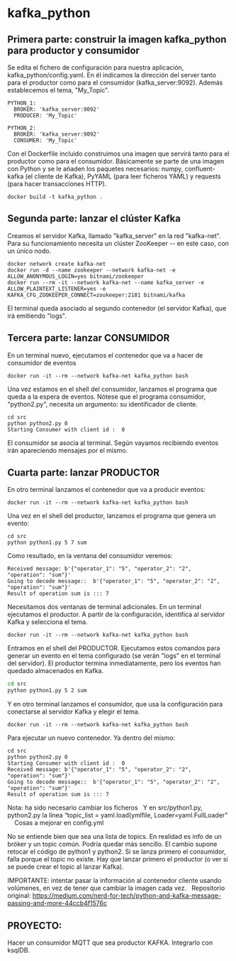 # kafka_python
## Primera parte: construir la imagen kafka_python para productor y consumidor

Se edita el fichero de configuración para nuestra aplicación, kafka_python/config.yaml. En él indicamos la dirección del server tanto para el productor como para el consumidor (kafka_server:9092). Además establecemos el tema, "My_Topic". 
```shell
PYTHON_1:
  BROKER: 'kafka_server:9092'
  PRODUCER: 'My_Topic'

PYTHON_2:
  BROKER: 'kafka_server:9092'
  CONSUMER: 'My_Topic'
``` 

Con el Dockerfile incluido construimos una imagen que servirá tanto para el productor como para el consumidor. Básicamente se parte de una imagen con Python y se le añaden los paquetes necesarios: numpy, confluent-kafka (el cliente de Kafka), PyYAML (para leer ficheros YAML) y requests (para hacer transacciones HTTP).

```shell
docker build -t kafka_python .
```

## Segunda parte: lanzar el clúster Kafka 
Creamos el servidor Kafka, llamado "kafka_server" en la red "kafka-net". Para su funcionamiento necesita un clúster ZooKeeper -- en este caso, con un único nodo.

```shell
docker network create kafka-net
docker run -d --name zookeeper --network kafka-net -e ALLOW_ANONYMOUS_LOGIN=yes bitnami/zookeeper
docker run --rm -it --network kafka-net --name kafka_server -e ALLOW_PLAINTEXT_LISTENER=yes -e KAFKA_CFG_ZOOKEEPER_CONNECT=zookeeper:2181 bitnami/kafka
```
El terminal queda asociado al segundo contenedor (el servidor Kafka), que irá emitiendo "logs". 

## Tercera parte: lanzar CONSUMIDOR
En un terminal nuevo, ejecutamos el contenedor que va a hacer de consumidor de eventos 

```shell
docker run -it --rm --network kafka-net kafka_python bash
```
Una vez estamos en el shell del consumidor, lanzamos el programa que queda a la espera de eventos. Nótese que el programa consumidor, "python2.py", necesita un argumento: su identificador de cliente. 

```shell
cd src
python python2.py 0
Starting Consumer with client id :  0
```
El consumidor se asocia al terminal. Según vayamos recibiendo eventos irán apareciendo mensajes por el mismo. 

## Cuarta parte: lanzar PRODUCTOR
En otro terminal lanzamos el contenedor que va a producir eventos:

```shell
docker run -it --rm --network kafka-net kafka_python bash
```
Una vez en el shell del productor, lanzamos el programa que genera un evento:

```shell
cd src
python python1.py 5 7 sum
```

Como resultado, en la ventana del consumidor veremos:
```shell
Received message: b'{"operator_1": "5", "operator_2": "2", "operation": "sum"}'
Going to decode message::  b'{"operator_1": "5", "operator_2": "2", "operation": "sum"}'
Result of operation sum is ::: 7
```


Necesitamos dos ventanas de terminal adicionales. En un terminal ejecutamos el productor. A partir de la configuración, identifica al servidor Kafka y selecciona el tema.

```shell
docker run -it --rm --network kafka-net kafka_python bash
```
Entramos en el shell del PRODUCTOR. Ejecutamos estos comandos para generar un evento en el tema configurado (se verán "logs" en el terminal del servidor). El productor termina inmediatamente, pero los eventos han quedado almacenados en Kafka. 

```sh
cd src
python python1.py 5 2 sum
```

Y en otro terminal lanzamos el consumidor, que usa la configuración para conectarse al servidor Kafka y elegir el tema. 

```shell
docker run -it --rm --network kafka-net kafka_python bash
```
Para ejecutar un nuevo contenedor. Ya dentro del mismo:

```shell
cd src
python python2.py 0
Starting Consumer with client id :  0
Received message: b'{"operator_1": "5", "operator_2": "2", "operation": "sum"}'
Going to decode message::  b'{"operator_1": "5", "operator_2": "2", "operation": "sum"}'
Result of operation sum is ::: 7
```

Nota: ha sido necesario cambiar los ficheros
 
Y en src/python1.py, python2.py la línea “topic_list = yaml.load(ymlfile, Loader=yaml.FullLoader” 
 
 
Cosas a mejorar en config.yml

No se entiende bien que sea una lista de topics. En realidad es info de un bróker y un topic común. Podría quedar más sencillo. El cambio supone retocar el código de python1 y python2. 
Si se lanza primero el consumidor, falla porque el topic no existe. Hay que lanzar primero el productor (o ver si se puede crear el topic al lanzar Kafka). 

IMPORTANTE: intentar pasar la información al contenedor cliente usando volúmenes, en vez de tener que cambiar la imagen cada vez. 
 
Repositorio original: https://medium.com/nerd-for-tech/python-and-kafka-message-passing-and-more-44ccb4f1576c 

## PROYECTO: 

Hacer un consumidor MQTT que sea productor KAFKA. Integrarlo con ksqlDB. 

